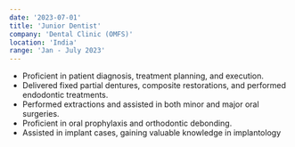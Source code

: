 ```yaml
---
date: '2023-07-01'
title: 'Junior Dentist'
company: 'Dental Clinic (OMFS)'
location: 'India'
range: 'Jan - July 2023'
---
```


- Proficient in patient diagnosis, treatment planning, and execution. 
- Delivered fixed partial dentures, composite restorations, and performed endodontic treatments. 
- Performed extractions and assisted in both minor and major oral surgeries. 
- Proficient in oral prophylaxis and orthodontic debonding. 
- Assisted in implant cases, gaining valuable knowledge in implantology 

